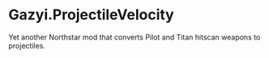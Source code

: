 # Gazyi.ProjectileVelocity
Yet another Northstar mod that converts Pilot and Titan hitscan weapons to projectiles.
